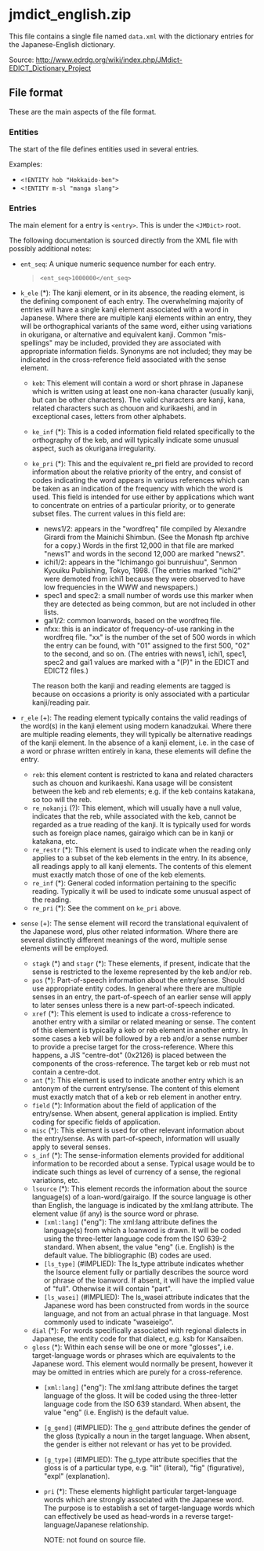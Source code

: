 # jmdict_english.zip

This file contains a single file named `data.xml` with the dictionary entries
for the Japanese-English dictionary.

Source: http://www.edrdg.org/wiki/index.php/JMdict-EDICT_Dictionary_Project

## File format

These are the main aspects of the file format.

### Entities

The start of the file defines entities used in several entries. 

Examples:

- `<!ENTITY hob "Hokkaido-ben">`
- `<!ENTITY m-sl "manga slang">`

### Entries

The main element for a entry is `<entry>`. This is under the `<JMDict>` root.

The following documentation is sourced directly from the XML file with 
possibly additional notes:

- `ent_seq`: A unique numeric sequence number for each entry.

	> `<ent_seq>1000000</ent_seq>`

- `k_ele` (*):
	The kanji element, or in its absence, the reading element, is
	the defining component of each entry.
	The overwhelming majority of entries will have a single kanji
	element associated with a word in Japanese. Where there are
	multiple kanji elements within an entry, they will be orthographical
	variants of the same word, either using variations in okurigana, or
	alternative and equivalent kanji. Common "mis-spellings" may be
	included, provided they are associated with appropriate information
	fields. Synonyms are not included; they may be indicated in the
	cross-reference field associated with the sense element.
	- `keb`:
		This element will contain a word or short phrase in Japanese
		which is written using at least one non-kana character (usually kanji,
		but can be other characters). The valid characters are
		kanji, kana, related characters such as chouon and kurikaeshi, and
		in exceptional cases, letters from other alphabets.
	- `ke_inf` (*):
		This is a coded information field related specifically to the
		orthography of the keb, and will typically indicate some unusual
		aspect, such as okurigana irregularity.
	- `ke_pri` (*):
		This and the equivalent re_pri field are provided to record
		information about the relative priority of the entry, and consist
		of codes indicating the word appears in various references which
		can be taken as an indication of the frequency with which the word
		is used. This field is intended for use either by applications which
		want to concentrate on entries of  a particular priority, or to
		generate subset files.
		The current values in this field are:
		- news1/2: appears in the "wordfreq" file compiled by Alexandre Girardi
		from the Mainichi Shimbun. (See the Monash ftp archive for a copy.)
		Words in the first 12,000 in that file are marked "news1" and words
		in the second 12,000 are marked "news2".
		- ichi1/2: appears in the "Ichimango goi bunruishuu", Senmon Kyouiku
		Publishing, Tokyo, 1998.  (The entries marked "ichi2" were
		demoted from ichi1 because they were observed to have low
		frequencies in the WWW and newspapers.)
		- spec1 and spec2: a small number of words use this marker when they
		are detected as being common, but are not included in other lists.
		- gai1/2: common loanwords, based on the wordfreq file.
		- nfxx: this is an indicator of frequency-of-use ranking in the
		wordfreq file. "xx" is the number of the set of 500 words in which
		the entry can be found, with "01" assigned to the first 500, "02"
		to the second, and so on. (The entries with news1, ichi1, spec1, spec2
		and gai1 values are marked with a "(P)" in the EDICT and EDICT2
		files.)

		The reason both the kanji and reading elements are tagged is because
		on occasions a priority is only associated with a particular
		kanji/reading pair.
- `r_ele` (+):
	The reading element typically contains the valid readings
	of the word(s) in the kanji element using modern kanadzukai.
	Where there are multiple reading elements, they will typically be
	alternative readings of the kanji element. In the absence of a
	kanji element, i.e. in the case of a word or phrase written
	entirely in kana, these elements will define the entry.
	- `reb`:
		this element content is restricted to kana and related
		characters such as chouon and kurikaeshi. Kana usage will be
		consistent between the keb and reb elements; e.g. if the keb
		contains katakana, so too will the reb.
	- `re_nokanji` (?):
		This element, which will usually have a null value, indicates
		that the reb, while associated with the keb, cannot be regarded
		as a true reading of the kanji. It is typically used for words
		such as foreign place names, gairaigo which can be in kanji or
		katakana, etc.
	- `re_restr` (*):
		This element is used to indicate when the reading only applies
		to a subset of the keb elements in the entry. In its absence, all
		readings apply to all kanji elements. The contents of this element
		must exactly match those of one of the keb elements.
	- `re_inf` (*):
		General coded information pertaining to the specific reading.
		Typically it will be used to indicate some unusual aspect of
		the reading.
	- `re_pri` (*): See the comment on `ke_pri` above.
- `sense` (+):
	The sense element will record the translational equivalent
	of the Japanese word, plus other related information. Where there
	are several distinctly different meanings of the word, multiple
	sense elements will be employed.
	- `stagk` (\*) and `stagr` (*):
		These elements, if present, indicate that the sense is restricted
		to the lexeme represented by the keb and/or reb.
	- `pos` (*):
		Part-of-speech information about the entry/sense. Should use
		appropriate entity codes. In general where there are multiple senses
		in an entry, the part-of-speech of an earlier sense will apply to
		later senses unless there is a new part-of-speech indicated.
	- `xref` (*):
		This element is used to indicate a cross-reference to another
		entry with a similar or related meaning or sense. The content of
		this element is typically a keb or reb element in another entry. In some
		cases a keb will be followed by a reb and/or a sense number to provide
		a precise target for the cross-reference. Where this happens, a JIS
		"centre-dot" (0x2126) is placed between the components of the
		cross-reference. The target keb or reb must not contain a centre-dot.
	- `ant` (*):
		This element is used to indicate another entry which is an
		antonym of the current entry/sense. The content of this element
		must exactly match that of a keb or reb element in another entry.
	- `field` (*):
		Information about the field of application of the entry/sense.
		When absent, general application is implied. Entity coding for
		specific fields of application.
	- `misc` (*):
		This element is used for other relevant information about
		the entry/sense. As with part-of-speech, information will usually
		apply to several senses.
	- `s_inf` (*):
		The sense-information elements provided for additional
		information to be recorded about a sense. Typical usage would
		be to indicate such things as level of currency of a sense, the
		regional variations, etc.
	- `lsource` (*):
		This element records the information about the source
		language(s) of a loan-word/gairaigo. If the source language is other
		than English, the language is indicated by the xml:lang attribute.
		The element value (if any) is the source word or phrase.
		- `[xml:lang]` ("eng"):
			The xml:lang attribute defines the language(s) from which
			a loanword is drawn.  It will be coded using the three-letter language
			code from the ISO 639-2 standard. When absent, the value "eng" (i.e.
			English) is the default value. The bibliographic (B) codes are used.
		- `[ls_type]` (#IMPLIED):
			The ls_type attribute indicates whether the lsource element
			fully or partially describes the source word or phrase of the
			loanword. If absent, it will have the implied value of "full".
			Otherwise it will contain "part".
		- `[ls_wasei]` (#IMPLIED):
			The ls_wasei attribute indicates that the Japanese word
			has been constructed from words in the source language, and
			not from an actual phrase in that language. Most commonly used to
			indicate "waseieigo".
	- `dial` (*):
		For words specifically associated with regional dialects in
		Japanese, the entity code for that dialect, e.g. ksb for Kansaiben.
	- `gloss` (*):
		Within each sense will be one or more "glosses", i.e.
		target-language words or phrases which are equivalents to the
		Japanese word. This element would normally be present, however it
		may be omitted in entries which are purely for a cross-reference.
		- `[xml:lang]` ("eng"):
			The xml:lang attribute defines the target language of the
			gloss. It will be coded using the three-letter language code from
			the ISO 639 standard. When absent, the value "eng" (i.e. English)
			is the default value.
		- `[g_gend]` (#IMPLIED):
			The `g_gend` attribute defines the gender of the gloss (typically
			a noun in the target language. When absent, the gender is either
			not relevant or has yet to be provided.
		- `[g_type]` (#IMPLIED):
			The g_type attribute specifies that the gloss is of a particular
			type, e.g. "lit" (literal), "fig" (figurative), "expl" (explanation).
		- `pri` (*):
			These elements highlight particular target-language words which
			are strongly associated with the Japanese word. The purpose is to
			establish a set of target-language words which can effectively be
			used as head-words in a reverse target-language/Japanese relationship.

			NOTE: not found on source file.
